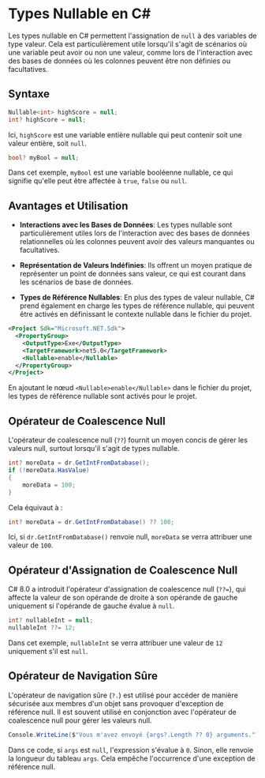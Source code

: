 # Types Nullable en C#

Les types nullable en C# permettent l'assignation de `null` à des variables de type valeur. Cela est particulièrement utile lorsqu'il s'agit de scénarios où une variable peut avoir ou non une valeur, comme lors de l'interaction avec des bases de données où les colonnes peuvent être non définies ou facultatives.

## Syntaxe

```csharp
Nullable<int> highScore = null;
int? highScore = null;
```

Ici, `highScore` est une variable entière nullable qui peut contenir soit une valeur entière, soit `null`.

```csharp
bool? myBool = null;
```

Dans cet exemple, `myBool` est une variable booléenne nullable, ce qui signifie qu'elle peut être affectée à `true`, `false` ou `null`.

## Avantages et Utilisation

- **Interactions avec les Bases de Données**: Les types nullable sont particulièrement utiles lors de l'interaction avec des bases de données relationnelles où les colonnes peuvent avoir des valeurs manquantes ou facultatives.
  
- **Représentation de Valeurs Indéfinies**: Ils offrent un moyen pratique de représenter un point de données sans valeur, ce qui est courant dans les scénarios de base de données.

- **Types de Référence Nullables**: En plus des types de valeur nullable, C# prend également en charge les types de référence nullable, qui peuvent être activés en définissant le contexte nullable dans le fichier du projet.

```xml
<Project Sdk="Microsoft.NET.Sdk">
  <PropertyGroup>
    <OutputType>Exe</OutputType>
    <TargetFramework>net5.0</TargetFramework>
    <Nullable>enable</Nullable>
  </PropertyGroup>
</Project>
```

En ajoutant le nœud `<Nullable>enable</Nullable>` dans le fichier du projet, les types de référence nullable sont activés pour le projet.

## Opérateur de Coalescence Null

L'opérateur de coalescence null (`??`) fournit un moyen concis de gérer les valeurs null, surtout lorsqu'il s'agit de types nullable.

```csharp
int? moreData = dr.GetIntFromDatabase();
if (!moreData.HasValue)
{
    moreData = 100;
}
```

Cela équivaut à :

```csharp
int? moreData = dr.GetIntFromDatabase() ?? 100;
```

Ici, si `dr.GetIntFromDatabase()` renvoie null, `moreData` se verra attribuer une valeur de `100`.

## Opérateur d'Assignation de Coalescence Null

C# 8.0 a introduit l'opérateur d'assignation de coalescence null (`??=`), qui affecte la valeur de son opérande de droite à son opérande de gauche uniquement si l'opérande de gauche évalue à `null`.

```csharp
int? nullableInt = null;
nullableInt ??= 12;
```

Dans cet exemple, `nullableInt` se verra attribuer une valeur de `12` uniquement s'il est `null`.

## Opérateur de Navigation Sûre

L'opérateur de navigation sûre (`?.`) est utilisé pour accéder de manière sécurisée aux membres d'un objet sans provoquer d'exception de référence null. Il est souvent utilisé en conjonction avec l'opérateur de coalescence null pour gérer les valeurs null.

```csharp
Console.WriteLine($"Vous m'avez envoyé {args?.Length ?? 0} arguments.");
```

Dans ce code, si `args` est `null`, l'expression s'évalue à `0`. Sinon, elle renvoie la longueur du tableau `args`. Cela empêche l'occurrence d'une exception de référence null.